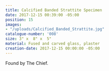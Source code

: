 ```yaml
---
title: Calcified Banded Strattite Specimen
date: 2017-12-15 00:39:00 -05:00
position: 15
images:
- "/uploads/Calcified_Banded_Strattite.jpg"
catalogue-number: '008'
size: 3" x  8" x  5"
material: Fused and carved glass, plaster
creation-date: 2017-12-15 00:00:00 -05:00
---
```


Found by The Chief.